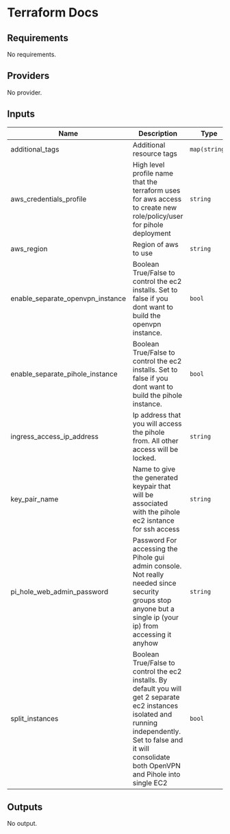 # Terraform Docs
<!-- BEGINNING OF PRE-COMMIT-TERRAFORM DOCS HOOK -->
## Requirements

No requirements.

## Providers

No provider.

## Inputs

| Name | Description | Type | Default | Required |
|------|-------------|------|---------|:--------:|
| additional\_tags | Additional resource tags | `map(string)` | n/a | yes |
| aws\_credentials\_profile | High level profile name that the terraform uses for aws access to create new role/policy/user for pihole deployment | `string` | n/a | yes |
| aws\_region | Region of aws to use | `string` | n/a | yes |
| enable\_separate\_openvpn\_instance | Boolean True/False to control the ec2 installs. Set to false if you dont want to build the openvpn instance. | `bool` | n/a | yes |
| enable\_separate\_pihole\_instance | Boolean True/False to control the ec2 installs. Set to false if you dont want to build the pihole instance. | `bool` | n/a | yes |
| ingress\_access\_ip\_address | Ip address that you will access the pihole from. All other access will be locked. | `string` | n/a | yes |
| key\_pair\_name | Name to give the generated keypair that will be associated with the pihole ec2 isntance for ssh access | `string` | n/a | yes |
| pi\_hole\_web\_admin\_password | Password For accessing the Pihole gui admin console. Not really needed since security groups stop anyone but a single ip (your ip) from accessing it anyhow | `string` | n/a | yes |
| split\_instances | Boolean True/False to control the ec2 installs. By default you will get 2 separate ec2 instances isolated and running independently. Set to false and it will consolidate both OpenVPN and Pihole into single EC2 | `bool` | n/a | yes |

## Outputs

No output.

<!-- END OF PRE-COMMIT-TERRAFORM DOCS HOOK -->
